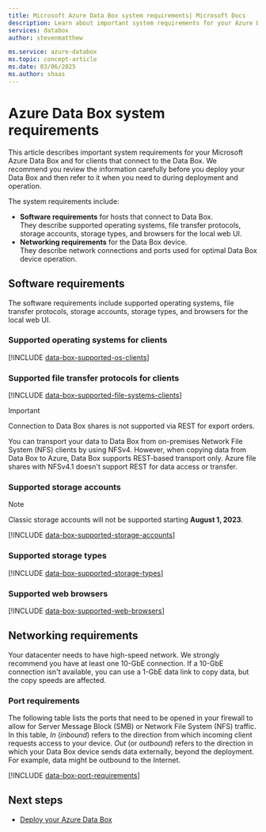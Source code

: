 ```yaml
---
title: Microsoft Azure Data Box system requirements| Microsoft Docs
description: Learn about important system requirements for your Azure Data Box and for clients that connect to the Data Box. 
services: databox
author: stevenmatthew

ms.service: azure-databox
ms.topic: concept-article
ms.date: 03/06/2025
ms.author: shaas
---
```


# Azure Data Box system requirements 

This article describes important system requirements for your Microsoft Azure Data Box and for clients that connect to the Data Box. We recommend you review the information carefully before you deploy your Data Box and then refer to it when you need to during deployment and operation.

The system requirements include:

* **Software requirements** for hosts that connect to Data Box.<br>
They describe supported operating systems, file transfer protocols, storage accounts, storage types, and browsers for the local web UI.
* **Networking requirements** for the Data Box device.<br>
They describe network connections and ports used for optimal Data Box device operation.


## Software requirements

The software requirements include supported operating systems, file transfer protocols, storage accounts, storage types, and browsers for the local web UI.

### Supported operating systems for clients

[!INCLUDE [data-box-supported-os-clients](../../includes/data-box-supported-os-clients.md)]

### Supported file transfer protocols for clients

[!INCLUDE [data-box-supported-file-systems-clients](../../includes/data-box-supported-file-systems-clients.md)]

> [!IMPORTANT]
> Connection to Data Box shares is not supported via REST for export orders.
>
> You can transport your data to Data Box from on-premises Network File System (NFS) clients by using NFSv4. However, when copying data from Data Box to Azure, Data Box supports REST-based transport only. Azure file shares with NFSv4.1 doesn't support REST for data access or transfer.

### Supported storage accounts

> [!Note]
> Classic storage accounts will not be supported starting **August 1, 2023**.

[!INCLUDE [data-box-supported-storage-accounts](../../includes/data-box-supported-storage-accounts.md)]

### Supported storage types

[!INCLUDE [data-box-supported-storage-types](../../includes/data-box-supported-storage-types.md)]

### Supported web browsers

[!INCLUDE [data-box-supported-web-browsers](../../includes/data-box-supported-web-browsers.md)]

## Networking requirements

Your datacenter needs to have high-speed network. We strongly recommend you have at least one 10-GbE connection. If a 10-GbE connection isn't available, you can use a 1-GbE data link to copy data, but the copy speeds are affected.

### Port requirements

The following table lists the ports that need to be opened in your firewall to allow for Server Message Block (SMB) or  Network File System (NFS) traffic. In this table, *In* (*inbound*) refers to the direction from which incoming client requests access to your device. *Out* (or *outbound*) refers to the direction in which your Data Box device sends data externally, beyond the deployment. For example, data might be outbound to the Internet.

[!INCLUDE [data-box-port-requirements](../../includes/data-box-port-requirements.md)]


## Next steps

* [Deploy your Azure Data Box](data-box-deploy-ordered.md)

